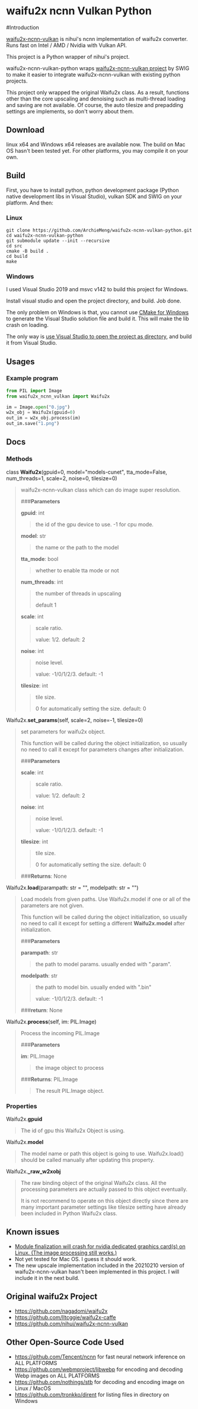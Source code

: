 # waifu2x ncnn Vulkan Python

#Introduction

[waifu2x-ncnn-vulkan](https://github.com/nihui/waifu2x-ncnn-vulkan) is nihui's ncnn implementation of waifu2x converter. Runs fast on Intel / AMD / Nvidia with Vulkan API.

This project is a Python wrapper of nihui's project.

waifu2x-ncnn-vulkan-python wraps [waifu2x-ncnn-vulkan project](https://github.com/nihui/waifu2x-ncnn-vulkan) by SWIG to make it easier to integrate waifu2x-ncnn-vulkan with existing python projects.

This project only wrapped the original Waifu2x class. As a result, functions other than the core upscaling and denoising such as multi-thread loading and saving are not available. Of course, the auto tilesize and prepadding settings are implements, so don't worry about them.

## Download

linux x64 and Windows x64 releases are available now. The build on Mac OS hasn't been tested yet. For other platforms, you may compile it on
your own.


## Build

First, you have to install python, python development package (Python native development libs in Visual Studio), vulkan SDK and SWIG on your platform. And then:

### Linux
```shell
git clone https://github.com/ArchieMeng/waifu2x-ncnn-vulkan-python.git
cd waifu2x-ncnn-vulkan-python
git submodule update --init --recursive
cd src
cmake -B build .
cd build
make
```

### Windows
I used Visual Studio 2019 and msvc v142 to build this project for Windows.

Install visual studio and open the project directory, and build. Job done.

The only problem on Windows is that, you cannot use [CMake for Windows](https://cmake.org/download/) to generate the Visual Studio solution file and build it. This will make the lib crash on loading.

The only way is [use Visual Studio to open the project as directory](https://www.microfocus.com/documentation/visual-cobol/vc50/VS2019/GUID-BE1C48AA-DB22-4F38-9644-E9B48658EF36.html), and build it from Visual Studio.

## Usages

### Example program

```python
from PIL import Image
from waifu2x_ncnn_vulkan import Waifu2x

im = Image.open("0.jpg")
w2x_obj = Waifu2x(gpuid=0)
out_im = w2x_obj.process(im)
out_im.save("1.png")
```

## Docs

### Methods
class **Waifu2x**(gpuid=0,
model="models-cunet",
tta_mode=False,
num_threads=1,
scale=2,
noise=0,
tilesize=0)

> waifu2x-ncnn-vulkan class which can do image super resolution.
> 
> ###**Parameters**
>
>**gpuid**: int
> >the id of the gpu device to use. -1 for cpu mode.
>
>**model**: str
> > the name or the path to the model
>
>**tta_mode**: bool
> > whether to enable tta mode or not
> 
>**num_threads**: int
> > the number of threads in upscaling
> >
> > default 1
> 
>**scale**: int
> > scale ratio. 
> >
> > value: 1/2. default: 2
> 
>**noise**: int
> > noise level. 
> >
> > value: -1/0/1/2/3. default: -1
> 
>**tilesize**: int
> > tile size. 
> >
> > 0 for automatically setting the size. default: 0

Waifu2x.**set_params**(self, scale=2, noise=-1, tilesize=0)
>
> set parameters for waifu2x object. 
> 
> This function will be called during the object initialization, so usually no need to call it except for parameters changes after initialization.
> 
> ###**Parameters**
> 
> **scale**: int
> > scale ratio. 
> >
> > value: 1/2. default: 2
>
>**noise**: int
> > noise level.
> >
> > value: -1/0/1/2/3. default: -1
>
>**tilesize**: int
> > tile size.
> >
> > 0 for automatically setting the size. default: 0
> 
> ###**Returns**: None

Waifu2x.**load**(parampath: str = "", modelpath: str = "")
> Load models from given paths. Use Waifu2x.model if one or all of the parameters are not given.
> 
> This function will be called during the object initialization, so usually no need to call it except for setting a different **Waifu2x.model** after initialization.
>
> ###**Parameters**
>
> **parampath**: str
> > the path to model params. usually ended with ".param".
>
>**modelpath**: str
> > the path to model bin. usually ended with ".bin"
> >
> > value: -1/0/1/2/3. default: -1
>
>
> ###**return**: None

Waifu2x.**process**(self, im: PIL.Image)
> Process the incoming PIL.Image
>
> ###**Parameters**
>
> **im**: PIL.Image
> > the image object to process
>
> ###**Returns**: PIL.Image
> > The result PIL.Image object.

### Properties

Waifu2x.**gpuid**
> The id of gpu this Waifu2x Object is using.
> 
Waifu2x.**model**
> The model name or path this object is going to use. Waifu2x.load() should be called manually after updating this property.
>
Waifu2x.**_raw_w2xobj**
> The raw binding object of the original Waifu2x class. All the processing parameters are actually passed to this object eventually.
> 
> It is not recommend to operate on this object directly since there are many important parameter settings like tilesize setting have already been included in Python Waifu2x class.

## Known issues
- [Module finalization will crash for nvidia dedicated graphics card(s) on Linux. (The image processing still works.)](https://github.com/Tencent/ncnn/issues/2666)
- Not yet tested for Mac OS. I guess it should work.
- The new upscale implementation included in the 20210210 version of waifu2x-ncnn-vulkan hasn't been implemented in this project. I will include it in the next build.

## Original waifu2x Project

- https://github.com/nagadomi/waifu2x
- https://github.com/lltcggie/waifu2x-caffe
- https://github.com/nihui/waifu2x-ncnn-vulkan

## Other Open-Source Code Used

- https://github.com/Tencent/ncnn for fast neural network inference on ALL PLATFORMS
- https://github.com/webmproject/libwebp for encoding and decoding Webp images on ALL PLATFORMS
- https://github.com/nothings/stb for decoding and encoding image on Linux / MacOS
- https://github.com/tronkko/dirent for listing files in directory on Windows
